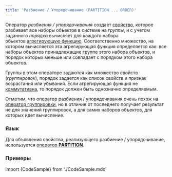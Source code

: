 ```yaml
---
title: 'Разбиение / Упорядочивание (PARTITION ... ORDER)'
---
```


Оператор *разбиения / упорядочивания* создает [свойство](Свойства.md), которое разбивает все наборы объектов в системе на *группы*, и с учетом заданного *порядка* вычисляет для каждого набора обьектов [агрегирующую функцию](Операции_с_множествами.md#агрегирующие-функции). Соответственно множество, на котором вычисляется эта агрегирующая функция определяется как: все наборы объектов принадлежащие группе этого набора объектов, и порядок которых меньше или совпадает с порядком этого набора объектов. 

Группы в этом операторе задаются как множество свойств (*группировок*), порядок задается как список свойств и признак возрастания или убывания. Если агрегирующая функция не [коммутативна](Операции_с_множествами.md#commutative-broken), то порядок должен быть однозначно определяемым. 

Отметим, что оператор разбиения / упорядочивания очень похож на [оператор группировки](Группировка_GROUP.md), но в отличие от последнего получает результат не для значений группировок, а для самих наборов объектов, для которых идет вычисление.

### Язык

Для объявления свойства, реализующего разбиение / упорядочивание, используется [оператор **PARTITION**](Оператор_PARTITION.md). 

### Примеры

import {CodeSample} from './CodeSample.mdx'

<CodeSample url="https://ru-documentation.lsfusion.org/sample?file=OperatorPropertySample&block=partition"/>
